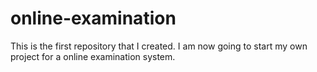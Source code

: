 # online-examination

This is the first repository that I created. I am now going to start my own project for a online examination system.
